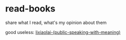 # read-books
share what I read, what's my opinion about them

good useless: [lixiaolai-(public-speaking-with-meaning)](https://github.com/xueyuanhuang/public-speaking-with-meaning)
